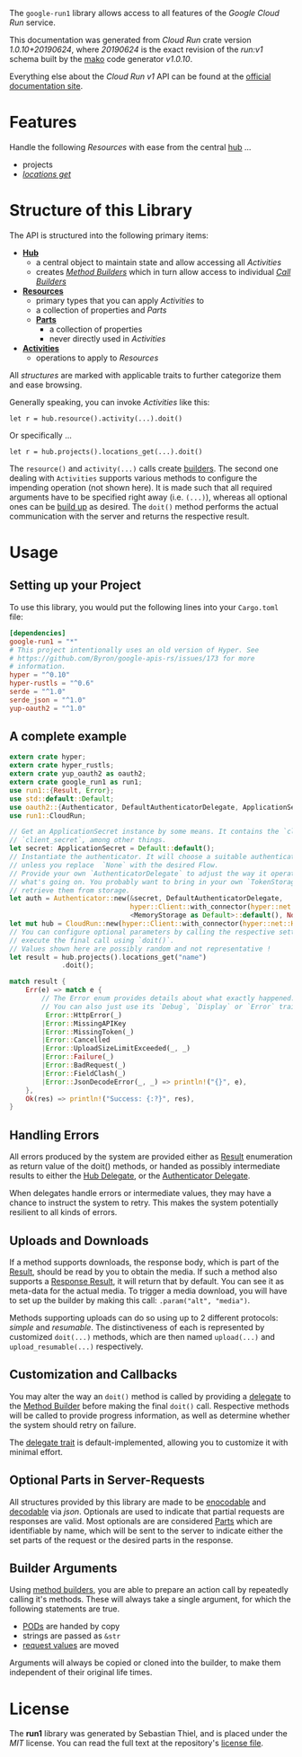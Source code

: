 <!---
DO NOT EDIT !
This file was generated automatically from 'src/mako/api/README.md.mako'
DO NOT EDIT !
-->
The `google-run1` library allows access to all features of the *Google Cloud Run* service.

This documentation was generated from *Cloud Run* crate version *1.0.10+20190624*, where *20190624* is the exact revision of the *run:v1* schema built by the [mako](http://www.makotemplates.org/) code generator *v1.0.10*.

Everything else about the *Cloud Run* *v1* API can be found at the
[official documentation site](https://cloud.google.com/run/).
# Features

Handle the following *Resources* with ease from the central [hub](https://docs.rs/google-run1/1.0.10+20190624/google_run1/struct.CloudRun.html) ... 

* projects
 * [*locations get*](https://docs.rs/google-run1/1.0.10+20190624/google_run1/struct.ProjectLocationGetCall.html)




# Structure of this Library

The API is structured into the following primary items:

* **[Hub](https://docs.rs/google-run1/1.0.10+20190624/google_run1/struct.CloudRun.html)**
    * a central object to maintain state and allow accessing all *Activities*
    * creates [*Method Builders*](https://docs.rs/google-run1/1.0.10+20190624/google_run1/trait.MethodsBuilder.html) which in turn
      allow access to individual [*Call Builders*](https://docs.rs/google-run1/1.0.10+20190624/google_run1/trait.CallBuilder.html)
* **[Resources](https://docs.rs/google-run1/1.0.10+20190624/google_run1/trait.Resource.html)**
    * primary types that you can apply *Activities* to
    * a collection of properties and *Parts*
    * **[Parts](https://docs.rs/google-run1/1.0.10+20190624/google_run1/trait.Part.html)**
        * a collection of properties
        * never directly used in *Activities*
* **[Activities](https://docs.rs/google-run1/1.0.10+20190624/google_run1/trait.CallBuilder.html)**
    * operations to apply to *Resources*

All *structures* are marked with applicable traits to further categorize them and ease browsing.

Generally speaking, you can invoke *Activities* like this:

```Rust,ignore
let r = hub.resource().activity(...).doit()
```

Or specifically ...

```ignore
let r = hub.projects().locations_get(...).doit()
```

The `resource()` and `activity(...)` calls create [builders][builder-pattern]. The second one dealing with `Activities` 
supports various methods to configure the impending operation (not shown here). It is made such that all required arguments have to be 
specified right away (i.e. `(...)`), whereas all optional ones can be [build up][builder-pattern] as desired.
The `doit()` method performs the actual communication with the server and returns the respective result.

# Usage

## Setting up your Project

To use this library, you would put the following lines into your `Cargo.toml` file:

```toml
[dependencies]
google-run1 = "*"
# This project intentionally uses an old version of Hyper. See
# https://github.com/Byron/google-apis-rs/issues/173 for more
# information.
hyper = "^0.10"
hyper-rustls = "^0.6"
serde = "^1.0"
serde_json = "^1.0"
yup-oauth2 = "^1.0"
```

## A complete example

```Rust
extern crate hyper;
extern crate hyper_rustls;
extern crate yup_oauth2 as oauth2;
extern crate google_run1 as run1;
use run1::{Result, Error};
use std::default::Default;
use oauth2::{Authenticator, DefaultAuthenticatorDelegate, ApplicationSecret, MemoryStorage};
use run1::CloudRun;

// Get an ApplicationSecret instance by some means. It contains the `client_id` and 
// `client_secret`, among other things.
let secret: ApplicationSecret = Default::default();
// Instantiate the authenticator. It will choose a suitable authentication flow for you, 
// unless you replace  `None` with the desired Flow.
// Provide your own `AuthenticatorDelegate` to adjust the way it operates and get feedback about 
// what's going on. You probably want to bring in your own `TokenStorage` to persist tokens and
// retrieve them from storage.
let auth = Authenticator::new(&secret, DefaultAuthenticatorDelegate,
                              hyper::Client::with_connector(hyper::net::HttpsConnector::new(hyper_rustls::TlsClient::new())),
                              <MemoryStorage as Default>::default(), None);
let mut hub = CloudRun::new(hyper::Client::with_connector(hyper::net::HttpsConnector::new(hyper_rustls::TlsClient::new())), auth);
// You can configure optional parameters by calling the respective setters at will, and
// execute the final call using `doit()`.
// Values shown here are possibly random and not representative !
let result = hub.projects().locations_get("name")
             .doit();

match result {
    Err(e) => match e {
        // The Error enum provides details about what exactly happened.
        // You can also just use its `Debug`, `Display` or `Error` traits
         Error::HttpError(_)
        |Error::MissingAPIKey
        |Error::MissingToken(_)
        |Error::Cancelled
        |Error::UploadSizeLimitExceeded(_, _)
        |Error::Failure(_)
        |Error::BadRequest(_)
        |Error::FieldClash(_)
        |Error::JsonDecodeError(_, _) => println!("{}", e),
    },
    Ok(res) => println!("Success: {:?}", res),
}

```
## Handling Errors

All errors produced by the system are provided either as [Result](https://docs.rs/google-run1/1.0.10+20190624/google_run1/enum.Result.html) enumeration as return value of 
the doit() methods, or handed as possibly intermediate results to either the 
[Hub Delegate](https://docs.rs/google-run1/1.0.10+20190624/google_run1/trait.Delegate.html), or the [Authenticator Delegate](https://docs.rs/yup-oauth2/*/yup_oauth2/trait.AuthenticatorDelegate.html).

When delegates handle errors or intermediate values, they may have a chance to instruct the system to retry. This 
makes the system potentially resilient to all kinds of errors.

## Uploads and Downloads
If a method supports downloads, the response body, which is part of the [Result](https://docs.rs/google-run1/1.0.10+20190624/google_run1/enum.Result.html), should be
read by you to obtain the media.
If such a method also supports a [Response Result](https://docs.rs/google-run1/1.0.10+20190624/google_run1/trait.ResponseResult.html), it will return that by default.
You can see it as meta-data for the actual media. To trigger a media download, you will have to set up the builder by making
this call: `.param("alt", "media")`.

Methods supporting uploads can do so using up to 2 different protocols: 
*simple* and *resumable*. The distinctiveness of each is represented by customized 
`doit(...)` methods, which are then named `upload(...)` and `upload_resumable(...)` respectively.

## Customization and Callbacks

You may alter the way an `doit()` method is called by providing a [delegate](https://docs.rs/google-run1/1.0.10+20190624/google_run1/trait.Delegate.html) to the 
[Method Builder](https://docs.rs/google-run1/1.0.10+20190624/google_run1/trait.CallBuilder.html) before making the final `doit()` call. 
Respective methods will be called to provide progress information, as well as determine whether the system should 
retry on failure.

The [delegate trait](https://docs.rs/google-run1/1.0.10+20190624/google_run1/trait.Delegate.html) is default-implemented, allowing you to customize it with minimal effort.

## Optional Parts in Server-Requests

All structures provided by this library are made to be [enocodable](https://docs.rs/google-run1/1.0.10+20190624/google_run1/trait.RequestValue.html) and 
[decodable](https://docs.rs/google-run1/1.0.10+20190624/google_run1/trait.ResponseResult.html) via *json*. Optionals are used to indicate that partial requests are responses 
are valid.
Most optionals are are considered [Parts](https://docs.rs/google-run1/1.0.10+20190624/google_run1/trait.Part.html) which are identifiable by name, which will be sent to 
the server to indicate either the set parts of the request or the desired parts in the response.

## Builder Arguments

Using [method builders](https://docs.rs/google-run1/1.0.10+20190624/google_run1/trait.CallBuilder.html), you are able to prepare an action call by repeatedly calling it's methods.
These will always take a single argument, for which the following statements are true.

* [PODs][wiki-pod] are handed by copy
* strings are passed as `&str`
* [request values](https://docs.rs/google-run1/1.0.10+20190624/google_run1/trait.RequestValue.html) are moved

Arguments will always be copied or cloned into the builder, to make them independent of their original life times.

[wiki-pod]: http://en.wikipedia.org/wiki/Plain_old_data_structure
[builder-pattern]: http://en.wikipedia.org/wiki/Builder_pattern
[google-go-api]: https://github.com/google/google-api-go-client

# License
The **run1** library was generated by Sebastian Thiel, and is placed 
under the *MIT* license.
You can read the full text at the repository's [license file][repo-license].

[repo-license]: https://github.com/Byron/google-apis-rsblob/master/LICENSE.md
